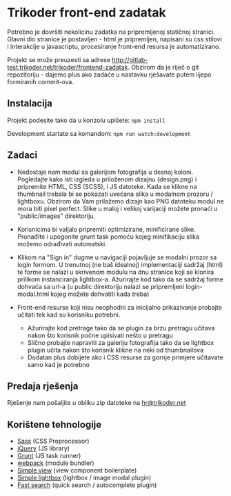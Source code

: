 # Trikoder front-end zadatak
Potrebno je dovršiti nekolicinu zadatka na pripremljenoj statičnoj stranici. Glavni dio stranice je postavljen - html je pripremljen, napisani su css stilovi i interakcije u javascriptu, procesiranje front-end resursa je automatizirano.

Projekt se može preuzesti sa adrese http://gitlab-test.trikoder.net/trikoder/frontend-zadatak. Obzirom da je riječ o git repozitoriju - dajemo plus ako zadaće u nastavku rješavate putem lijepo formiranih commit-ova.

## Instalacija
Projekt podesite tako da u konzolu upišete:
```npm install```

Development startate sa komandom:
```npm run watch:development```

## Zadaci
+ Nedostaje nam modul sa galerijom fotografija u desnoj koloni.
Pogledajte kako isti izgleda u priloženom dizajnu (design.png) i pripremite HTML, CSS (SCSS), i JS datoteke.
Kada se klikne na thumbnail trebala bi se pokazati uvećana slika u modalnom prozoru / lightboxu.
Obzirom da Vam prilažemo dizajn kao PNG datoteku modul ne mora biti pixel perfect.
Slike u maloj i velikoj varijaciji možete pronaći u "public/images" direktoriju.

+ Korisnicima bi valjalo pripremiti optimizirane, minificirane slike. Pronađite i upogonite grunt task pomoću
kojeg minifikaciju slika možemo odrađivati automatski.

+ Klikom na "Sign in" dugme u navigaciji pojavljuje se modalni prozor sa login formom.
U trenutnoj (ne baš idealnoj) implementaciji sadržaj (html) te forme se nalazi u skrivenom modulu na dnu stranice koji se klonira prilikom
instanciranja lightbox-a.
Ažurirajte kod tako da se sadržaj forme dohvaća sa url-a (u public direktoriju nalazi se pripremljeni login-modal.html kojeg možete dohvatiti kada treba)

+ Front-end resurse koji nisu neophodni za inicijalno prikazivanje probajte učitati tek kad su korisniku potrebni.
	+ Ažurirajte kod pretrage tako da se plugin za brzu pretragu učitava nakon što korisnik počne upisivati nešto u pretragu
	+ Slično probajte napraviti za galeriju fotografija tako da se lightbox plugin učita nakon što korisnik klikne na neki od thumbnailova
	+ Dodatan plus dobijete ako i CSS resurse za gornje primjere učitavate samo kad je potrebno

## Predaja rješenja
Rješenje nam pošaljite u obliku zip datoteke na hr@trikoder.net

## Korištene tehnologije
+ [Sass](http://sass-lang.com/) (CSS Preprocessor)
+ [jQuery](https://jquery.com/) (JS library)
+ [Grunt](http://gruntjs.com/) (JS task runner)
+ [webpack](https://webpack.github.io/) (module bundler)
+ [Simple view](http://dbrekalo.github.io/simpleView/) (view component boilerplate)
+ [Simple lightbox](http://dbrekalo.github.io/simpleLightbox/) (lightbox / image modal plugin)
+ [Fast search](https://github.com/dbrekalo/fastsearch) (quick search / autocomplete plugin)